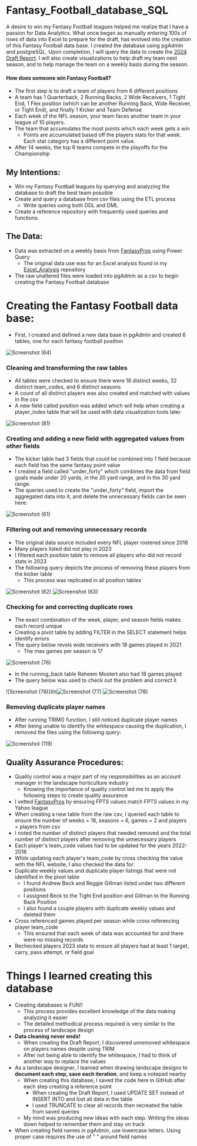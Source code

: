 # Fantasy_Football_database_SQL
A desire to win my Fantasy Football leagues helped me realize that I have a passion for Data Analytics.  What once began as manually entering 100s of rows of data into Excel to prepare for the draft, has evolved into the creation of this Fantasy Football data base.  I created the database using pgAdmin and postgreSQL.  Upon completion, I will query the data to create the [2024 Draft Report](https://github.com/bhammy27/2024_Draft_Report_SQL).  I will also create visualizations to help draft my team next season, and to help manage the team on a weekly basis during the season.  
#### How does someone win Fantasy Football?
  -  The first step is to draft a team of players from 6 different positions 
  -    A team has 1 Quarterback, 2 Running Backs, 2 Wide Receivers, 1 Tight End, 1 Flex position (which can be another Running Back, Wide Receiver, or Tight End), and finally 1 Kicker and Team Defense
  -  Each week of the NFL season, your team faces another team in your league of 10 players.
  -  The team that accumulates the most points which each week gets a win
      - Points are accumulated based off the players stats for that week.  Each stat category has a different point value.
  -  After 14 weeks, the top 6 teams compete in the playoffs for the Championship
## My Intentions:
  -  Win my Fantasy Football leagues by querying and analyzing the database to draft the best team possible
  -  Create and query a database from csv files using the ETL process
      - Write queries using both DDL and DML 
  -  Create a reference repository with frequently used queries and functions

## The Data:
 -  Data was extracted on a weekly basis from [FantasyPros](https://www.fantasypros.com/nfl/stats/qb.php) using Power Query
     - The original data use was for an Excel analysis found in my [Excel_Analysis](https://github.com/bhammy27/Excel_Analysis) repository
 - The raw unaltered files were loaded into pgAdmin as a csv to begin creating the Fantasy Football database

# Creating the Fantasy Football data base:
- First, I created and defined a new data base in pgAdmin and created 6 tables, one for each fantasy football position
  
![Screenshot (64)](https://github.com/bhammy27/Fantasy_Football_database_SQL/assets/154477061/e0e2427a-cb35-4388-85d8-3af55c8843cc)


### Cleaning and transforming the raw tables
-  All tables were checked to ensure there were 18 distinct weeks, 32 distinct team_codes, and 6 distinct seasons
-  A count of all distinct players was also created and matched with values in the csv
-  A new field called position was added which will help when creating a player_index table that will be used with data visualization tools later

![Screenshot (81)](https://github.com/bhammy27/Fantasy_Football_database_SQL/assets/154477061/824881f3-b84d-4548-98e0-a3a4235011b2)


### Creating and adding a new field with aggregated values from other fields
-  The kicker table had 3 fields that could be combined into 1 field because each field has the same fantasy point value
-  I created a field called "under_forty" which combines the data from field goals made under 20 yards, in the 20 yard range, and in the 30 yard range.
-  The queries used to create the "under_forty" field, import the aggregated data into it, and delete the unnecessary fields can be seen here:

![Screenshot (61)](https://github.com/bhammy27/Fantasy_Football_database_SQL/assets/154477061/7f305f05-848d-4598-91df-478dcd20ef1f)


### Filtering out and removing unnecessary records
-  The original data source included every NFL player rostered since 2018
-  Many players listed did not play in 2023 
-  I filtered each position table to remove all players who did not record stats in 2023
-  The following query depicts the process of removing these players from the kicker table
    - This process was replicated in all position tables

![Screenshot (62)](https://github.com/bhammy27/Fantasy_Football_database_SQL/assets/154477061/6f3871ae-0511-49ae-a6fe-4a133ae7625b)
![Screenshot (63)](https://github.com/bhammy27/Fantasy_Football_database_SQL/assets/154477061/bf490f75-d1df-4e16-a36e-ca0709465d86)


 
### Checking for and correcting duplicate rows
- The exact combination of the week, player, and season fields makes each record unique
- Creating a pivot table by adding FILTER in the SELECT statement helps identify errors
- The query below revels wide receivers with 18 games played in 2021
    - The max games per season is 17
 
![Screenshot (76)](https://github.com/bhammy27/Fantasy_Football_database_SQL/assets/154477061/61786a76-3cb2-44da-b8f8-bb2677f13b8d)


- In the running_back table Raheem Mostert also had 18 games played
- The query below was used to check out the problem and correct it
  

![Screenshot (78)](ht![Screenshot (77)](https://github.com/bhammy27/Fantasy_Football_database_SQL/assets/154477061/4f2f5a6a-2516-42cb-ac9a-7cd950862946)
![Screenshot (78)](https://github.com/bhammy27/Fantasy_Football_database_SQL/assets/154477061/386d7076-d4fe-47e3-a2dc-941a972981a4)
### Removing duplicate player names
- After running TRIM() function, I still noticed duplicate player names
- After being unable to identify the whitespace causing the duplication, I removed the files using the following query: 

![Screenshot (119)](https://github.com/bhammy27/Fantasy_Football_database_SQL/assets/154477061/2ec9d9af-f9c0-4c7d-a7f5-1cd1d415c490)

  
## Quality Assurance Procedures:
-  Quality control was a major part of my responsibilities as an account manager in the landscape horticulture industry
      -  Knowing the importance of quality control led me to apply the following steps to create quality assurance
-  I vetted [FantasyPros](https://www.fantasypros.com/nfl/stats/qb.php) by ensuring FPTS values match FPTS values in my Yahoo league
-  When creating a new table from the raw csv, I queried each table to ensure the number of weeks = 18, seasons = 6, games = 2 and players = players from csv
-  I noted the number of distinct players that needed removed and the total number of distinct players after removing the unnecessary players 
-  Each player's team_code values had to be updated for the years 2022-2018
-  While updating each player's team_code by cross checking the value with the NFL website, I also checked the data for:
  -  Duplicate weekly values and duplicate player listings that were not identified in the pivot table
      -  I found Andrew Beck and Reggie Gillman listed under two different positions
      -  I assigned Beck to the Tight End position and Gillman to the Running Back Position
      -  I also found a couple players with duplicate weekly values and deleted them
   -  Cross referenced games played per season while cross referencing player team_code
      -  This ensured that each week of data was accounted for and there were no missing records
-  Rechecked players 2023 stats to ensure all players had at least 1 target, carry, pass attempt, or field goal
  
# Things I learned creating this database
- Creating databases is FUN!!
    - This process provides excellent knowledge of the data making analyzing it easier
    - The detailed methodical process required is very similar to the process of landscape design
- **Data cleaning never ends!**
    - When creating the Draft Report, I discovered unremoved whitespace on players names despite using TRIM
    - After not being able to identify the whitespace, I had to think of another way to replace the values
- As a landscape designer, I learned when drawing landscape designs to **document each step, save each iteration**, and keep a notepad nearby
    - When creating this database, I saved the code here in GitHub after each step creating a reference point 
        -  When creating the Draft Report, I used UPDATE SET instead of INSERT INTO and lost all data in the table
        -  I used TRUNCATE to clear all records then recreated the table from saved queries 
    - My mind was producing new ideas with each step.  Writing the ideas down helped to remember them and stay on track
- When creating field names in pgAdmin, use lowercase letters. Using proper case requires the use of " " around field names


